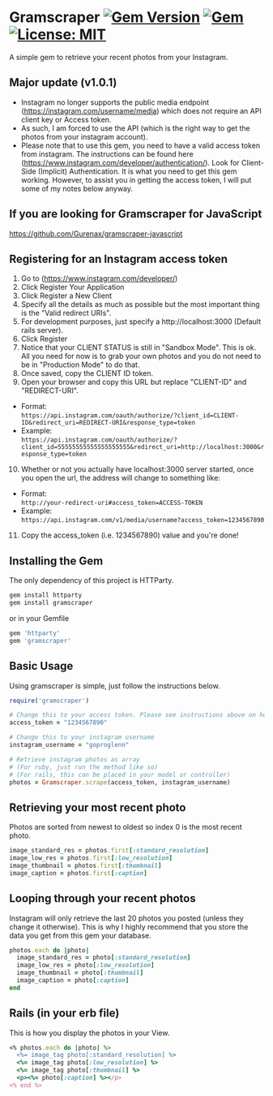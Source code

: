 # Gramscraper [![Gem Version](https://badge.fury.io/rb/gramscraper.svg)](https://badge.fury.io/rb/gramscraper) [![Gem](https://img.shields.io/gem/dt/gramscraper.svg)]() [![License: MIT](https://img.shields.io/badge/License-MIT-yellow.svg)](https://opensource.org/licenses/MIT)
A simple gem to retrieve your recent photos from your Instagram.

## Major update (v1.0.1)
- Instagram no longer supports the public media endpoint (https://instagram.com/username/media) which does not require an API client key or Access token.
- As such, I am forced to use the API (which is the right way to get the photos from your instagram account).
- Please note that to use this gem, you need to have a valid access token from instagram. The instructions can be found here (https://www.instagram.com/developer/authentication/). Look for Client-Side (Implicit) Authentication. It is what you need to get this gem working. However, to assist you in getting the access token, I will put some of my notes below anyway.

## If you are looking for Gramscraper for JavaScript
https://github.com/Gurenax/gramscraper-javascript

## Registering for an Instagram access token
1. Go to (https://www.instagram.com/developer/)
2. Click Register Your Application
3. Click Register a New Client
4. Specify all the details as much as possible but the most important thing is the "Valid redirect URIs".
5. For development purposes, just specify a http://localhost:3000 (Default rails server).
6. Click Register
7. Notice that your CLIENT STATUS is still in "Sandbox Mode". This is ok. All you need for now is to grab your own photos and you do not need to be in "Production Mode" to do that.
8. Once saved, copy the CLIENT ID token.
9. Open your browser and copy this URL but replace "CLIENT-ID" and "REDIRECT-URI".    
* Format:   
`https://api.instagram.com/oauth/authorize/?client_id=CLIENT-ID&redirect_uri=REDIRECT-URI&response_type=token`    
* Example:    
`https://api.instagram.com/oauth/authorize/?client_id=55555555555555555555&redirect_uri=http://localhost:3000&response_type=token`    
10. Whether or not you actually have localhost:3000 server started, once you open the url, the address will change to something like:   
* Format:   
`http://your-redirect-uri#access_token=ACCESS-TOKEN`    
* Example:    
`https://api.instagram.com/v1/media/username?access_token=1234567890`   
11. Copy the access_token (i.e. 1234567890) value and you're done!


## Installing the Gem
The only dependency of this project is HTTParty.

```ruby
gem install httparty
gem install gramscraper
```
or in your Gemfile
```ruby
gem 'httparty'
gem 'gramscraper'
```

## Basic Usage
Using gramscraper is simple, just follow the instructions below.

```ruby
require('gramscraper')

# Change this to your access token. Please see instructions above on how to get this access token.
access_token = "1234567890"

# Change this to your instagram username
instagram_username = "goproglenn"

# Retrieve instagram photos as array
# (For ruby, just run the method like so)
# (For rails, this can be placed in your model or controller)
photos = Gramscraper.scrape(access_token, instagram_username)
```

## Retrieving your most recent photo
Photos are sorted from newest to oldest so index 0 is the most recent photo.
```ruby
image_standard_res = photos.first[:standard_resolution]
image_low_res = photos.first[:low_resolution]
image_thumbnail = photos.first[:thumbnail]
image_caption = photos.first[:caption]
```

## Looping through your recent photos
Instagram will only retrieve the last 20 photos you posted (unless they change it otherwise). This is why I highly recommend that you store the data you get from this gem your database.
```ruby
photos.each do |photo|
  image_standard_res = photo[:standard_resolution]
  image_low_res = photo[:low_resolution]
  image_thumbnail = photo[:thumbnail]
  image_caption = photo[:caption]
end
```

## Rails (in your erb file)
This is how you display the photos in your View.
```ruby
<% photos.each do |photo| %>
  <%= image_tag photo[:standard_resolution] %>
  <%= image_tag photo[:low_resolution] %>
  <%= image_tag photo[:thumbnail] %>
  <p><%= photo[:caption] %></p>
<% end %>
```